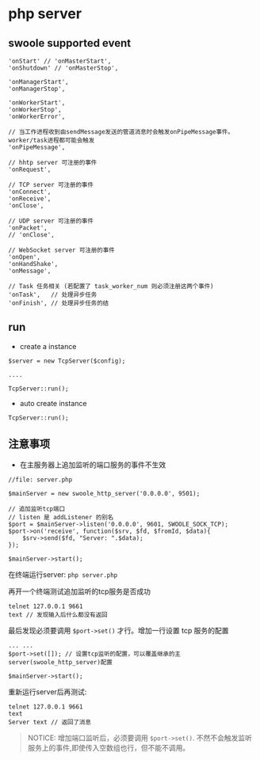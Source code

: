 # php server

## swoole supported event

```
'onStart' // 'onMasterStart',
'onShutdown' // 'onMasterStop',

'onManagerStart',
'onManagerStop',

'onWorkerStart',
'onWorkerStop',
'onWorkerError',

// 当工作进程收到由sendMessage发送的管道消息时会触发onPipeMessage事件。worker/task进程都可能会触发
'onPipeMessage',

// hhtp server 可注册的事件
'onRequest',

// TCP server 可注册的事件
'onConnect',
'onReceive',
'onClose',

// UDP server 可注册的事件
'onPacket',
// 'onClose',

// WebSocket server 可注册的事件
'onOpen',
'onHandShake',
'onMessage',

// Task 任务相关 (若配置了 task_worker_num 则必须注册这两个事件)
'onTask',   // 处理异步任务
'onFinish', // 处理异步任务的结
```

## run 

- create a instance 

```
$server = new TcpServer($config);

....

TcpServer::run();
```

- auto create instance

```
TcpServer::run();
```

## 注意事项

- 在主服务器上追加监听的端口服务的事件不生效

```
//file: server.php 

$mainServer = new swoole_http_server('0.0.0.0', 9501);

// 追加监听tcp端口
// listen 是 addListener 的别名
$port = $mainServer->listen('0.0.0.0', 9601, SWOOLE_SOCK_TCP);
$port->on('receive', function($srv, $fd, $fromId, $data){
    $srv->send($fd, "Server: ".$data);
});

$mainServer->start();
```

在终端运行server: `php server.php`

再开一个终端测试追加监听的tcp服务是否成功

```
telnet 127.0.0.1 9661
text // 发现输入后什么都没有返回
```

最后发现必须要调用 `$port->set()` 才行。增加一行设置 tcp 服务的配置

```
... ...
$port->set([]); // 设置tcp监听的配置，可以覆盖继承的主server(swoole_http_server)配置

$mainServer->start();
```

重新运行server后再测试: 

```
telnet 127.0.0.1 9661
text 
Server text // 返回了消息
```

> NOTICE: 增加端口监听后，必须要调用 `$port->set()`. 不然不会触发监听服务上的事件,即使传入空数组也行，但不能不调用。
